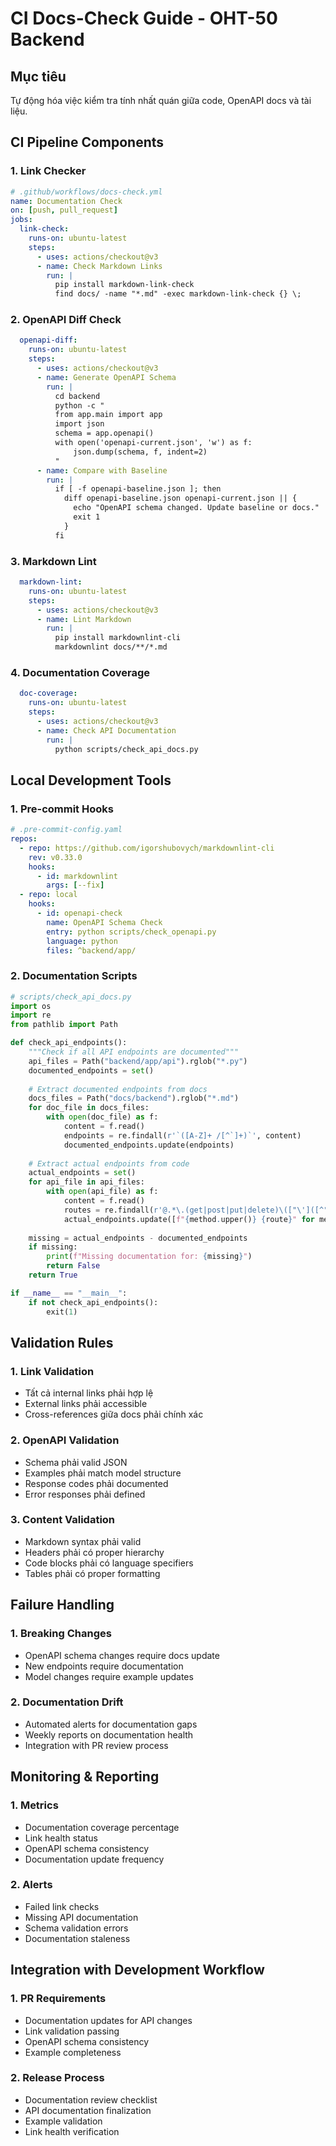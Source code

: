 # CI Docs-Check Guide - OHT-50 Backend

## Mục tiêu
Tự động hóa việc kiểm tra tính nhất quán giữa code, OpenAPI docs và tài liệu.

## CI Pipeline Components

### 1. Link Checker
```yaml
# .github/workflows/docs-check.yml
name: Documentation Check
on: [push, pull_request]
jobs:
  link-check:
    runs-on: ubuntu-latest
    steps:
      - uses: actions/checkout@v3
      - name: Check Markdown Links
        run: |
          pip install markdown-link-check
          find docs/ -name "*.md" -exec markdown-link-check {} \;
```

### 2. OpenAPI Diff Check
```yaml
  openapi-diff:
    runs-on: ubuntu-latest
    steps:
      - uses: actions/checkout@v3
      - name: Generate OpenAPI Schema
        run: |
          cd backend
          python -c "
          from app.main import app
          import json
          schema = app.openapi()
          with open('openapi-current.json', 'w') as f:
              json.dump(schema, f, indent=2)
          "
      - name: Compare with Baseline
        run: |
          if [ -f openapi-baseline.json ]; then
            diff openapi-baseline.json openapi-current.json || {
              echo "OpenAPI schema changed. Update baseline or docs."
              exit 1
            }
          fi
```

### 3. Markdown Lint
```yaml
  markdown-lint:
    runs-on: ubuntu-latest
    steps:
      - uses: actions/checkout@v3
      - name: Lint Markdown
        run: |
          pip install markdownlint-cli
          markdownlint docs/**/*.md
```

### 4. Documentation Coverage
```yaml
  doc-coverage:
    runs-on: ubuntu-latest
    steps:
      - uses: actions/checkout@v3
      - name: Check API Documentation
        run: |
          python scripts/check_api_docs.py
```

## Local Development Tools

### 1. Pre-commit Hooks
```yaml
# .pre-commit-config.yaml
repos:
  - repo: https://github.com/igorshubovych/markdownlint-cli
    rev: v0.33.0
    hooks:
      - id: markdownlint
        args: [--fix]
  - repo: local
    hooks:
      - id: openapi-check
        name: OpenAPI Schema Check
        entry: python scripts/check_openapi.py
        language: python
        files: ^backend/app/
```

### 2. Documentation Scripts
```python
# scripts/check_api_docs.py
import os
import re
from pathlib import Path

def check_api_endpoints():
    """Check if all API endpoints are documented"""
    api_files = Path("backend/app/api").rglob("*.py")
    documented_endpoints = set()
    
    # Extract documented endpoints from docs
    docs_files = Path("docs/backend").rglob("*.md")
    for doc_file in docs_files:
        with open(doc_file) as f:
            content = f.read()
            endpoints = re.findall(r'`([A-Z]+ /[^`]+)`', content)
            documented_endpoints.update(endpoints)
    
    # Extract actual endpoints from code
    actual_endpoints = set()
    for api_file in api_files:
        with open(api_file) as f:
            content = f.read()
            routes = re.findall(r'@.*\.(get|post|put|delete)\(["\']([^"\']+)["\']', content)
            actual_endpoints.update([f"{method.upper()} {route}" for method, route in routes])
    
    missing = actual_endpoints - documented_endpoints
    if missing:
        print(f"Missing documentation for: {missing}")
        return False
    return True

if __name__ == "__main__":
    if not check_api_endpoints():
        exit(1)
```

## Validation Rules

### 1. Link Validation
- Tất cả internal links phải hợp lệ
- External links phải accessible
- Cross-references giữa docs phải chính xác

### 2. OpenAPI Validation
- Schema phải valid JSON
- Examples phải match model structure
- Response codes phải documented
- Error responses phải defined

### 3. Content Validation
- Markdown syntax phải valid
- Headers phải có proper hierarchy
- Code blocks phải có language specifiers
- Tables phải có proper formatting

## Failure Handling

### 1. Breaking Changes
- OpenAPI schema changes require docs update
- New endpoints require documentation
- Model changes require example updates

### 2. Documentation Drift
- Automated alerts for documentation gaps
- Weekly reports on documentation health
- Integration with PR review process

## Monitoring & Reporting

### 1. Metrics
- Documentation coverage percentage
- Link health status
- OpenAPI schema consistency
- Documentation update frequency

### 2. Alerts
- Failed link checks
- Missing API documentation
- Schema validation errors
- Documentation staleness

## Integration with Development Workflow

### 1. PR Requirements
- Documentation updates for API changes
- Link validation passing
- OpenAPI schema consistency
- Example completeness

### 2. Release Process
- Documentation review checklist
- API documentation finalization
- Example validation
- Link health verification
